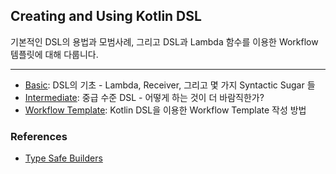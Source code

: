 ## Creating and Using Kotlin DSL

기본적인 DSL의 용법과 모범사례, 그리고 DSL과 Lambda 함수를 이용한 Workflow 템플릿에 대해 다룹니다.

---

- [Basic](basic/README.md): DSL의 기초 - Lambda, Receiver, 그리고 몇 가지 Syntactic Sugar 들
- [Intermediate](intermediate/README.md): 중급 수준 DSL - 어떻게 하는 것이 더 바람직한가?
- [Workflow Template](workflow/README.md): Kotlin DSL을 이용한 Workflow Template 작성 방법

### References

- [Type Safe Builders](https://kotlinlang.org/docs/type-safe-builders.html)